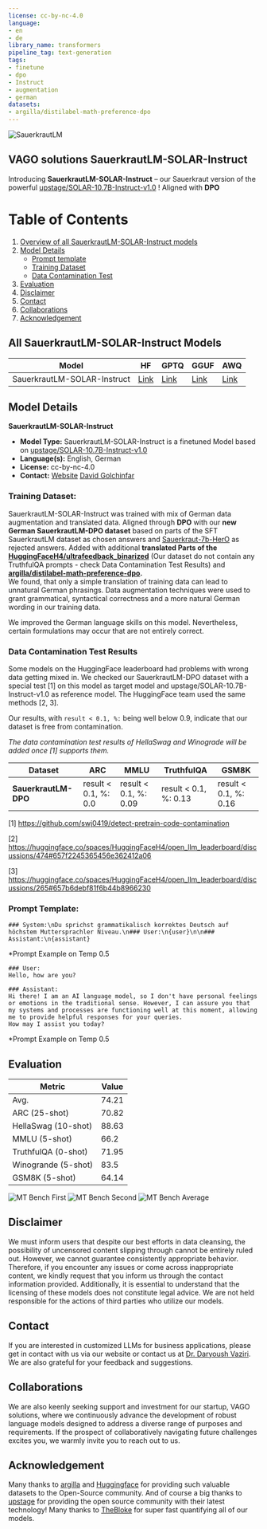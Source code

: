 ```yaml
---
license: cc-by-nc-4.0
language:
- en
- de
library_name: transformers
pipeline_tag: text-generation
tags:
- finetune
- dpo
- Instruct
- augmentation
- german
datasets:
- argilla/distilabel-math-preference-dpo
---
```


![SauerkrautLM](https://vago-solutions.ai/wp-content/uploads/2024/02/sauerkrautlm-solar-2.png "SauerkrautLM-SOLAR-Instruct")
## VAGO solutions SauerkrautLM-SOLAR-Instruct
Introducing **SauerkrautLM-SOLAR-Instruct** – our Sauerkraut version of the powerful [upstage/SOLAR-10.7B-Instruct-v1.0](https://huggingface.co/upstage/SOLAR-10.7B-Instruct-v1.0) ! 
Aligned with **DPO**

# Table of Contents
1. [Overview of all SauerkrautLM-SOLAR-Instruct models](#all-sauerkrautlm-solar-instruct-models)
2. [Model Details](#model-details)
   - [Prompt template](#prompt-template)
   - [Training Dataset](#training-dataset)
   - [Data Contamination Test](#data-contamination-test-results)
3. [Evaluation](#evaluation)
5. [Disclaimer](#disclaimer)
6. [Contact](#contact)
7. [Collaborations](#collaborations)
8. [Acknowledgement](#acknowledgement)


## All SauerkrautLM-SOLAR-Instruct Models

| Model | HF    | GPTQ  | GGUF  | AWQ  |
|-------|-------|-------|-------|-------|
| SauerkrautLM-SOLAR-Instruct  | [Link](https://huggingface.co/VAGOsolutions/SauerkrautLM-SOLAR-Instruct/) | [Link](https://huggingface.co/TheBloke/SauerkrautLM-SOLAR-Instruct-GPTQ) | [Link](https://huggingface.co/TheBloke/SauerkrautLM-SOLAR-Instruct-GGUF) | [Link](https://huggingface.co/TheBloke/SauerkrautLM-SOLAR-Instruct-AWQ) |

## Model Details
**SauerkrautLM-SOLAR-Instruct**
- **Model Type:** SauerkrautLM-SOLAR-Instruct is a finetuned Model based on [upstage/SOLAR-10.7B-Instruct-v1.0](https://huggingface.co/upstage/SOLAR-10.7B-Instruct-v1.0) 
- **Language(s):** English, German
- **License:** cc-by-nc-4.0
- **Contact:** [Website](https://vago-solutions.de/#Kontakt) [David Golchinfar](mailto:golchinfar@vago-solutions.de)

### Training Dataset:

SauerkrautLM-SOLAR-Instruct was trained with mix of German data augmentation and translated data. 
Aligned through **DPO** with our **new German SauerkrautLM-DPO dataset** based on parts of the SFT SauerkrautLM dataset 
as chosen answers and [Sauerkraut-7b-HerO](https://huggingface.co/VAGOsolutions/SauerkrautLM-7b-HerO) as rejected answers. Added with additional **translated Parts of the [HuggingFaceH4/ultrafeedback_binarized](https://huggingface.co/datasets/HuggingFaceH4/ultrafeedback_binarized)** (Our dataset do not contain any TruthfulQA prompts - check Data Contamination Test Results) and **[argilla/distilabel-math-preference-dpo](https://huggingface.co/datasets/argilla/distilabel-math-preference-dpo).**  
We found, that only a simple translation of training data can lead to unnatural German phrasings. 
Data augmentation techniques were used to grant grammatical, syntactical correctness and a more natural German wording in our training data. 

We improved the German language skills on this model. Nevertheless, certain formulations may occur that are not entirely correct.





### Data Contamination Test Results

Some models on the HuggingFace leaderboard had problems with wrong data getting mixed in.
We checked our SauerkrautLM-DPO dataset with a special test [1] on this model as target model and upstage/SOLAR-10.7B-Instruct-v1.0 as reference model. 
The HuggingFace team used the same methods [2, 3].

Our results, with `result < 0.1, %:` being well below 0.9, indicate that our dataset is free from contamination.

*The data contamination test results of HellaSwag and Winograde will be added once [1] supports them.*

| Dataset                        | ARC   | MMLU | TruthfulQA | GSM8K |
|------------------------------|-------|-------|-------|-------|
| **SauerkrautLM-DPO**| result < 0.1, %: 0.0 |result < 0.1, %: 0.09 | result < 0.1, %: 0.13 | result < 0.1, %: 0.16 |

[1] https://github.com/swj0419/detect-pretrain-code-contamination

[2] https://huggingface.co/spaces/HuggingFaceH4/open_llm_leaderboard/discussions/474#657f2245365456e362412a06

[3] https://huggingface.co/spaces/HuggingFaceH4/open_llm_leaderboard/discussions/265#657b6debf81f6b44b8966230

### Prompt Template:
```
### System:\nDu sprichst grammatikalisch korrektes Deutsch auf höchstem Muttersprachler Niveau.\n### User:\n{user}\n\n### Assistant:\n{assistant}

```
*Prompt Example on Temp 0.5

```
### User:
Hello, how are you?

### Assistant:
Hi there! I am an AI language model, so I don't have personal feelings or emotions in the traditional sense. However, I can assure you that my systems and processes are functioning well at this moment, allowing me to provide helpful responses for your queries.
How may I assist you today?

```
*Prompt Example on Temp 0.5

## Evaluation



| Metric                | Value                     |
|-----------------------|---------------------------|
| Avg.                  | 74.21 |
| ARC (25-shot)         | 70.82         |
| HellaSwag (10-shot)   | 88.63   |
| MMLU (5-shot)         | 66.2|
| TruthfulQA (0-shot)   | 71.95 |
| Winogrande (5-shot)   | 83.5  |
| GSM8K (5-shot)        | 64.14        |


![MT Bench First](https://vago-solutions.de/wp-content/uploads/2024/01/mtbenchfirst.png "SauerkrautLM-SOLAR-Instruct MT-Bench German First")
![MT Bench Second](https://vago-solutions.de/wp-content/uploads/2024/01/mtbenchsecond.png "SauerkrautLM-SOLAR-Instruct MT-Bench German Second")
![MT Bench Average](https://vago-solutions.de/wp-content/uploads/2024/01/mtbenchavg.png "SauerkrautLM-SOLAR-Instruct MT-Bench German Average")
## Disclaimer
We must inform users that despite our best efforts in data cleansing, the possibility of uncensored content slipping through cannot be entirely ruled out.
However, we cannot guarantee consistently appropriate behavior. Therefore, if you encounter any issues or come across inappropriate content, we kindly request that you inform us through the contact information provided.
Additionally, it is essential to understand that the licensing of these models does not constitute legal advice. We are not held responsible for the actions of third parties who utilize our models.
 
## Contact
If you are interested in customized LLMs for business applications, please get in contact with us via our website or contact us at [Dr. Daryoush Vaziri](mailto:vaziri@vago-solutions.de). We are also grateful for your feedback and suggestions.
 
## Collaborations
We are also keenly seeking support and investment for our startup, VAGO solutions, where we continuously advance the development of robust language models designed to address a diverse range of purposes and requirements. If the prospect of collaboratively navigating future challenges excites you, we warmly invite you to reach out to us.

## Acknowledgement
Many thanks to [argilla](https://huggingface.co/datasets/argilla) and [Huggingface](https://huggingface.co) for providing such valuable datasets to the Open-Source community. And of course a big thanks to [upstage](https://huggingface.co/upstage) for providing the open source community with their latest technology!
Many thanks to [TheBloke](https://huggingface.co/TheBloke) for super fast quantifying all of our models. 